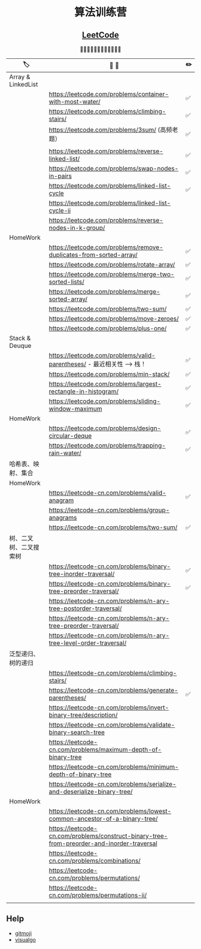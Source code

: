 <div align="center">

# 算法训练营
## [LeetCode](https://leetcode.com/)

🚀🚀🚀🚀🚀🚀🚀🚀🚀🚀🚀🚀

</div>

| 🏷️                    | 📝 💬                                                                                      | ✏️  |
| ---------------------- | ------------------------------------------------------------------------------------------ | --- |
| Array & LinkedList     |                                                                                            |     |
|                        | https://leetcode.com/problems/container-with-most-water/                                   | ✅   |
|                        | https://leetcode.com/problems/climbing-stairs/                                             | ✅   |
|                        | https://leetcode.com/problems/3sum/ (高频老题）                                            | ✅   |
|                        |                                                                                            |     |
|                        | https://leetcode.com/problems/reverse-linked-list/                                         | ✅   |
|                        | https://leetcode.com/problems/swap-nodes-in-pairs                                          | ✅   |
|                        | https://leetcode.com/problems/linked-list-cycle                                            | ✅   |
|                        | https://leetcode.com/problems/linked-list-cycle-ii                                         |     |
|                        | https://leetcode.com/problems/reverse-nodes-in-k-group/                                    |     |
| HomeWork               |                                                                                            |     |
|                        | https://leetcode.com/problems/remove-duplicates-from-sorted-array/                         | ✅   |
|                        | https://leetcode.com/problems/rotate-array/                                                | ✅   |
|                        | https://leetcode.com/problems/merge-two-sorted-lists/                                      | ✅   |
|                        | https://leetcode.com/problems/merge-sorted-array/                                          | ✅   |
|                        | https://leetcode.com/problems/two-sum/                                                     | ✅   |
|                        | https://leetcode.com/problems/move-zeroes/                                                 | ✅   |
|                        | https://leetcode.com/problems/plus-one/                                                    | ✅   |
| Stack & Deuque         |                                                                                            |     |
|                        | https://leetcode.com/problems/valid-parentheses/ - 最近相关性 —> 栈！                      | ✅   |
|                        | https://leetcode.com/problems/min-stack/                                                   | ✅   |
|                        | https://leetcode.com/problems/largest-rectangle-in-histogram/                              | ✅   |
|                        | https://leetcode.com/problems/sliding-window-maximum                                       | ✅   |
| HomeWork               |                                                                                            |     |
|                        | https://leetcode.com/problems/design-circular-deque                                        | ✅   |
|                        | https://leetcode.com/problems/trapping-rain-water/                                         | ✅   |
| 哈希表、映射、集合     |                                                                                            |     |
| HomeWork               |                                                                                            |     |
|                        | https://leetcode-cn.com/problems/valid-anagram                                             | ✅   |
|                        | https://leetcode-cn.com/problems/group-anagrams                                            |     |
|                        | https://leetcode-cn.com/problems/two-sum/                                                  | ✅   |
| 树、二叉树、二叉搜索树 |                                                                                            |     |
|                        | https://leetcode-cn.com/problems/binary-tree-inorder-traversal/                            | ✅   |
|                        | https://leetcode-cn.com/problems/binary-tree-preorder-traversal/                           | ✅   |
|                        | https://leetcode-cn.com/problems/n-ary-tree-postorder-traversal/                           |     |
|                        | https://leetcode-cn.com/problems/n-ary-tree-preorder-traversal/                            |     |
|                        | https://leetcode-cn.com/problems/n-ary-tree-level-order-traversal/                         |     |
| 泛型递归、树的递归     |                                                                                            |     |
|                        | https://leetcode-cn.com/problems/climbing-stairs/                                          |     |
|                        | https://leetcode-cn.com/problems/generate-parentheses/                                     | ✅   |
|                        | https://leetcode-cn.com/problems/invert-binary-tree/description/                           |     |
|                        | https://leetcode-cn.com/problems/validate-binary-search-tree                               |     |
|                        | https://leetcode-cn.com/problems/maximum-depth-of-binary-tree                              |     |
|                        | https://leetcode-cn.com/problems/minimum-depth-of-binary-tree                              |     |
|                        | https://leetcode-cn.com/problems/serialize-and-deserialize-binary-tree/                    |     |
| HomeWork               |                                                                                            |     |
|                        | https://leetcode-cn.com/problems/lowest-common-ancestor-of-a-binary-tree/                  |     |
|                        | https://leetcode-cn.com/problems/construct-binary-tree-from-preorder-and-inorder-traversal |     |
|                        | https://leetcode-cn.com/problems/combinations/                                             |     |
|                        | https://leetcode-cn.com/problems/permutations/                                             |     |
|                        | https://leetcode-cn.com/problems/permutations-ii/                                          |     |
|                        |                                                                                            |     |


## Help

- [gitmoji](https://gitmoji.carloscuesta.me/)
- [visualgo]( https://visualgo.net/zh/bst)
